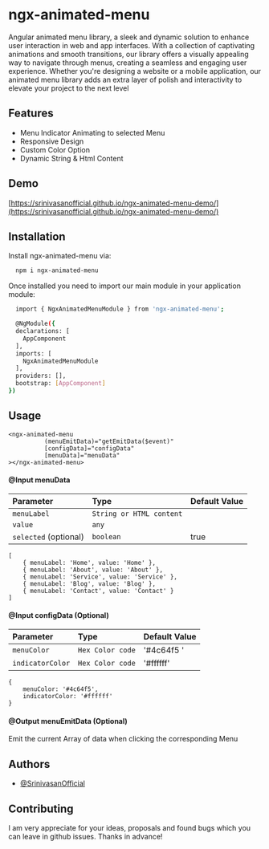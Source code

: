 # ngx-animated-menu

Angular animated menu library, a sleek and dynamic solution to enhance user interaction in web and app interfaces. With a collection of captivating animations and smooth transitions, our library offers a visually appealing way to navigate through menus, creating a seamless and engaging user experience. Whether you're designing a website or a mobile application, our animated menu library adds an extra layer of polish and interactivity to elevate your project to the next level

## Features

- Menu Indicator Animating to selected Menu
- Responsive Design
- Custom Color Option
- Dynamic String & Html Content

## Demo

[https://srinivasanofficial.github.io/ngx-animated-menu-demo/](https://srinivasanofficial.github.io/ngx-animated-menu-demo/)

## Installation

Install ngx-animated-menu via:

```bash
  npm i ngx-animated-menu
```

Once installed you need to import our main module in your application module:

```bash
  import { NgxAnimatedMenuModule } from 'ngx-animated-menu';

  @NgModule({
  declarations: [
    AppComponent
  ],
  imports: [
    NgxAnimatedMenuModule
  ],
  providers: [],
  bootstrap: [AppComponent]
})
```

## Usage

```
<ngx-animated-menu
          (menuEmitData)="getEmitData($event)"
          [configData]="configData"
          [menuData]="menuData"
></ngx-animated-menu>
```

#### @Input menuData

| Parameter             | Type                     | Default Value |
| :-------------------- | :----------------------- | :------------ |
| `menuLabel`           | `String or HTML content` |               |
| `value`               | `any`                    |               |
| `selected` (optional) | `boolean`                | true          |

```
[
    { menuLabel: 'Home', value: 'Home' },
    { menuLabel: 'About', value: 'About' },
    { menuLabel: 'Service', value: 'Service' },
    { menuLabel: 'Blog', value: 'Blog' },
    { menuLabel: 'Contact', value: 'Contact' }
]
```

#### @Input configData (Optional)

| Parameter        | Type             | Default Value |
| :--------------- | :--------------- | :------------ |
| `menuColor`      | `Hex Color code` | '#4c64f5 '    |
| `indicatorColor` | `Hex Color code` | '#ffffff'     |

```
{
    menuColor: '#4c64f5',
    indicatorColor: '#ffffff'
}
```

#### @Output menuEmitData (Optional)

Emit the current Array of data when clicking the corresponding Menu

## Authors

- [@SrinivasanOfficial](https://github.com/orgs/SrinivasanOfficial)

## Contributing

I am very appreciate for your ideas, proposals and found bugs which you can leave in github issues. Thanks in advance!
